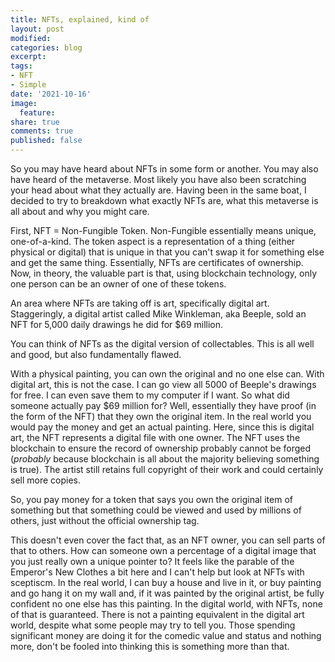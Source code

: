 ```yaml
---
title: NFTs, explained, kind of
layout: post
modified: 
categories: blog
excerpt: 
tags:
- NFT
- Simple
date: '2021-10-16'
image:
  feature: 
share: true
comments: true
published: false
---
```


So you may have heard about NFTs in some form or another. You may also have heard of the metaverse. Most likely you have also been scratching your head about what they actually are. Having been in the same boat, I decided to try to breakdown what exactly NFTs are, what this metaverse is all about and why you might care.

First, NFT = Non-Fungible Token. Non-Fungible essentially means unique, one-of-a-kind. The token aspect is a representation of a thing (either physical or digital) that is unique in that you can't swap it for something else and get the same thing. Essentially, NFTs are certificates of ownership. Now, in theory, the valuable part is that, using blockchain technology, only one person can be an owner of one of these tokens.

An area where NFTs are taking off is art, specifically digital art. Staggeringly, a digital artist called Mike Winkleman, aka Beeple, sold an NFT for 5,000 daily drawings he did for $69 million.

You can think of NFTs as the digital version of collectables. This is all well and good, but also fundamentally flawed. 

With a physical painting, you can own the original and no one else can. With digital art, this is not the case.  I can go view all 5000 of Beeple's drawings for free. I can even save them to my computer if I want. So what did someone actually pay $69 million for? Well, essentially they have proof (in the form of the NFT) that they own the original item. In the real world you would pay the money and get an actual painting. Here, since this is digital art, the NFT represents a digital file with one owner. The NFT uses the blockchain to ensure the record of ownership probably cannot be forged (*probably* because blockchain is all about the majority believing something is true). The artist still retains full copyright of their work and could certainly sell more copies.

So, you pay money for a token that says you own the original item of something but that something could be viewed and used by millions of others, just without the official ownership tag. 

This doesn't even cover the fact that, as an NFT owner, you can sell parts of that to others. How can someone own a percentage of a digital image that you just really own a unique pointer to? It feels like the parable of the Emperor's New Clothes a bit here and I can't help but look at NFTs with sceptiscm. In the real world, I can buy a house and live in it, or buy painting and go hang it on my wall and, if it was painted by the original artist, be fully confident no one else has this painting. In the digital world, with NFTs, none of that is guaranteed. There is not a painting equivalent in the digital art world, despite what some people may try to tell you. Those spending significant money are doing it for the comedic value and status and nothing more, don't be fooled into thinking this is something more than that.



